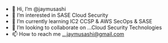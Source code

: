 - 👋 Hi, I’m @jaymusashi
- 👀 I’m interested in SASE Cloud Security 
- 🌱 I’m currently learning IC2 CCSP & AWS SecOps & SASE
- 💞️ I’m looking to collaborate on ...Cloud Security Technologies
- 📫 How to reach me ...jaymusashi@gmail.com

<!---
jaymusashi/jaymusashi is a ✨ special ✨ repository because its `README.md` (this file) appears on your GitHub profile.
You can click the Preview link to take a look at your changes.
--->
